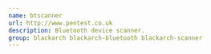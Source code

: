 ```yaml
---
name: btscanner
url: http://www.pentest.co.uk
description: Bluetooth device scanner.
group: blackarch blackarch-bluetooth blackarch-scanner
---
```


